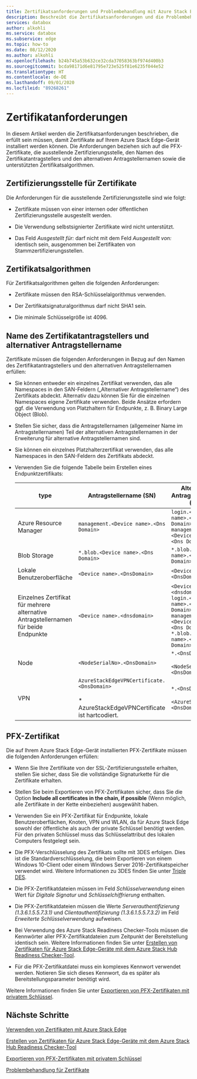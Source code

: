 ```yaml
---
title: Zertifikatsanforderungen und Problembehandlung mit Azure Stack Edge | Microsoft-Dokumentation
description: Beschreibt die Zertifikatsanforderungen und die Problembehandlung von Zertifikatsfehlern mit Azure Stack Edge-Geräten.
services: databox
author: alkohli
ms.service: databox
ms.subservice: edge
ms.topic: how-to
ms.date: 08/12/2020
ms.author: alkohli
ms.openlocfilehash: b24b745a53b632ce32cda37058363bf974d400b3
ms.sourcegitcommit: bcda98171d6e81795e723e525f81e6235f044e52
ms.translationtype: HT
ms.contentlocale: de-DE
ms.lasthandoff: 09/01/2020
ms.locfileid: "89268261"
---
```

# <a name="certificate-requirements"></a>Zertifikatanforderungen

In diesem Artikel werden die Zertifikatsanforderungen beschrieben, die erfüllt sein müssen, damit Zertifikate auf Ihrem Azure Stack Edge-Gerät installiert werden können. Die Anforderungen beziehen sich auf die PFX-Zertifikate, die ausstellende Zertifizierungsstelle, den Namen des Zertifikatantragstellers und den alternativen Antragstellernamen sowie die unterstützten Zertifikatsalgorithmen.

## <a name="certificate-issuing-authority"></a>Zertifizierungsstelle für Zertifikate

Die Anforderungen für die ausstellende Zertifizierungsstelle sind wie folgt:

* Zertifikate müssen von einer internen oder öffentlichen Zertifizierungsstelle ausgestellt werden.

* Die Verwendung selbstsignierter Zertifikate wird nicht unterstützt.

* Das Feld *Ausgestellt für:* darf nicht mit dem Feld *Ausgestellt von:* identisch sein, ausgenommen bei Zertifikaten von Stammzertifizierungsstellen.



## <a name="certificate-algorithms"></a>Zertifikatsalgorithmen

Für Zertifikatsalgorithmen gelten die folgenden Anforderungen:

* Zertifikate müssen den RSA-Schlüsselalgorithmus verwenden.

* Der Zertifikatsignaturalgorithmus darf nicht SHA1 sein.

* Die minimale Schlüsselgröße ist 4096.

## <a name="certificate-subject-name-and-subject-alternative-name"></a>Name des Zertifikatantragstellers und alternativer Antragstellername

Zertifikate müssen die folgenden Anforderungen in Bezug auf den Namen des Zertifikatantragstellers und den alternativen Antragstellernamen erfüllen:

* Sie können entweder ein einzelnes Zertifikat verwenden, das alle Namespaces in den SAN-Feldern („Alternativer Antragstellername“) des Zertifikats abdeckt. Alternativ dazu können Sie für die einzelnen Namespaces eigene Zertifikate verwenden. Beide Ansätze erfordern ggf. die Verwendung von Platzhaltern für Endpunkte, z. B. Binary Large Object (Blob).

* Stellen Sie sicher, dass die Antragstellernamen (allgemeiner Name im Antragstellernamen) Teil der alternativen Antragstellernamen in der Erweiterung für alternative Antragstellernamen sind.

* Sie können ein einzelnes Platzhalterzertifikat verwenden, das alle Namespaces in den SAN-Feldern des Zertifikats abdeckt.

* Verwenden Sie die folgende Tabelle beim Erstellen eines Endpunktzertifikats:

    |type |Antragstellername (SN)  |Alternativer Antragstellername (SAN)  |Beispiel für Antragstellername |
    |---------|---------|---------|---------|
    |Azure Resource Manager|`management.<Device name>.<Dns Domain>`|`login.<Device name>.<Dns Domain>`<br>`management.<Device name>.<Dns Domain>`|`management.mydevice1.microsoftdatabox.com` |
    |Blob Storage|`*.blob.<Device name>.<Dns Domain>`|`*.blob.< Device name>.<Dns Domain>`|`*.blob.mydevice1.microsoftdatabox.com` |
    |Lokale Benutzeroberfläche| `<Device name>.<DnsDomain>`|`<Device name>.<DnsDomain>`| `mydevice1.microsoftdatabox.com` |
    |Einzelnes Zertifikat für mehrere alternative Antragstellernamen für beide Endpunkte|`<Device name>.<dnsdomain>`|`<Device name>.<dnsdomain>`<br>`login.<Device name>.<Dns Domain>`<br>`management.<Device name>.<Dns Domain>`<br>`*.blob.<Device name>.<Dns Domain>`|`mydevice1.microsoftdatabox.com` |
    |Node|`<NodeSerialNo>.<DnsDomain>`|`*.<DnsDomain>`<br><br>`<NodeSerialNo>.<DnsDomain>`|`mydevice1.microsoftdatabox.com` |
    |VPN|`AzureStackEdgeVPNCertificate.<DnsDomain>`<br><br> * AzureStackEdgeVPNCertificate ist hartcodiert.  | `*.<DnsDomain>`<br><br>`<AzureStackVPN>.<DnsDomain>` | `edgevpncertificate.microsoftdatabox.com`|
    
## <a name="pfx-certificate"></a>PFX-Zertifikat

Die auf Ihrem Azure Stack Edge-Gerät installierten PFX-Zertifikate müssen die folgenden Anforderungen erfüllen:

* Wenn Sie Ihre Zertifikate von der SSL-Zertifizierungsstelle erhalten, stellen Sie sicher, dass Sie die vollständige Signaturkette für die Zertifikate erhalten.

* Stellen Sie beim Exportieren von PFX-Zertifikaten sicher, dass Sie die Option **Include all certificates in the chain, if possible** (Wenn möglich, alle Zertifikate in der Kette einbeziehen) ausgewählt haben.

* Verwenden Sie ein PFX-Zertifikat für Endpunkte, lokale Benutzeroberflächen, Knoten, VPN und WLAN, da für Azure Stack Edge sowohl der öffentliche als auch der private Schlüssel benötigt werden. Für den privaten Schlüssel muss das Schlüsselattribut des lokalen Computers festgelegt sein.

* Die PFX-Verschlüsselung des Zertifikats sollte mit 3DES erfolgen. Dies ist die Standardverschlüsselung, die beim Exportieren von einem Windows 10-Client oder einem Windows Server 2016-Zertifikatspeicher verwendet wird. Weitere Informationen zu 3DES finden Sie unter [Triple DES](https://en.wikipedia.org/wiki/Triple_DES).

* Die PFX-Zertifikatdateien müssen im Feld *Schlüsselverwendung* einen Wert für *Digitale Signatur* und *Schlüsselchiffrierung* enthalten.

* Die PFX-Zertifikatdateien müssen die Werte *Serverauthentifizierung (1.3.6.1.5.5.7.3.1)* und *Clientauthentifizierung (1.3.6.1.5.5.7.3.2)* im Feld *Erweiterte Schlüsselverwendung* aufweisen.

* Bei Verwendung des Azure Stack Readiness Checker-Tools müssen die Kennwörter aller PFX-Zertifikatdateien zum Zeitpunkt der Bereitstellung identisch sein. Weitere Informationen finden Sie unter [Erstellen von Zertifikaten für Azure Stack Edge-Geräte mit dem Azure Stack Hub Readiness Checker-Tool](azure-stack-edge-j-series-create-certificates-tool.md).

* Für die PFX-Zertifikatdatei muss ein komplexes Kennwort verwendet werden. Notieren Sie sich dieses Kennwort, da es später als Bereitstellungsparameter benötigt wird.

Weitere Informationen finden Sie unter [Exportieren von PFX-Zertifikaten mit privatem Schlüssel](azure-stack-edge-j-series-manage-certificates.md#export-certificates-as-pfx-format-with-private-key).

## <a name="next-steps"></a>Nächste Schritte

[Verwenden von Zertifikaten mit Azure Stack Edge](azure-stack-edge-j-series-manage-certificates.md)

[Erstellen von Zertifikaten für Azure Stack Edge-Geräte mit dem Azure Stack Hub Readiness Checker-Tool](azure-stack-edge-j-series-create-certificates-tool.md)

[Exportieren von PFX-Zertifikaten mit privatem Schlüssel](azure-stack-edge-j-series-manage-certificates.md#export-certificates-as-pfx-format-with-private-key)

[Problembehandlung für Zertifikate](azure-stack-edge-j-series-certificate-troubleshooting.md)